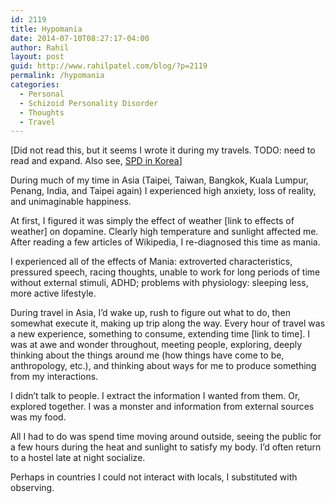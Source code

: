 ```yaml
---
id: 2119
title: Hypomania
date: 2014-07-10T08:27:17-04:00
author: Rahil
layout: post
guid: http://www.rahilpatel.com/blog/?p=2119
permalink: /hypomania
categories:
  - Personal
  - Schizoid Personality Disorder
  - Thoughts
  - Travel
---
```

[Did not read this, but it seems I wrote it during my travels. TODO: need to read and expand. Also see, [SPD in Korea](http://www.rahilpatel.com/blog/korea-and-the-apex-of-spd "Korea and The Apex of SPD")]

During much of my time in Asia (Taipei, Taiwan, Bangkok, Kuala Lumpur, Penang, India, and Taipei again) I experienced high anxiety, loss of reality, and unimaginable happiness.

At first, I figured it was simply the effect of weather [link to effects of weather] on dopamine. Clearly high temperature and sunlight affected me. After reading a few articles of Wikipedia, I re-diagnosed this time as mania.

I experienced all of the effects of Mania: extroverted characteristics, pressured speech, racing thoughts, unable to work for long periods of time without external stimuli, ADHD; problems with physiology: sleeping less, more active lifestyle.

During travel in Asia, I&#8217;d wake up, rush to figure out what to do, then somewhat execute it, making up trip along the way. Every hour of travel was a new experience, something to consume, extending time [link to time]. I was at awe and wonder throughout, meeting people, exploring, deeply thinking about the things around me (how things have come to be, anthropology, etc.), and thinking about ways for me to produce something from my interactions. 

I didn&#8217;t talk to people. I extract the information I wanted from them. Or, explored together. I was a monster and information from external sources was my food.

All I had to do was spend time moving around outside, seeing the public for a few hours during the heat and sunlight to satisfy my body. I&#8217;d often return to a hostel late at night socialize.

Perhaps in countries I could not interact with locals, I substituted with observing.